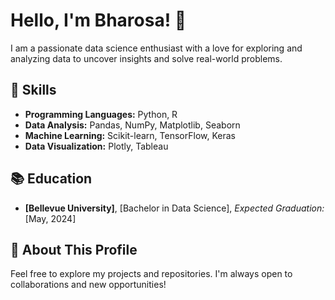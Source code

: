 # Hello, I'm Bharosa! 👋

I am a passionate data science enthusiast with a love for exploring and analyzing data to uncover insights and solve real-world problems.

## 🌱 Skills
- **Programming Languages:** Python, R
- **Data Analysis:** Pandas, NumPy, Matplotlib, Seaborn
- **Machine Learning:** Scikit-learn, TensorFlow, Keras
- **Data Visualization:** Plotly, Tableau



## 📚 Education
- **[Bellevue University]**, [Bachelor in Data Science], *Expected Graduation:* [May, 2024]


## 💬 About This Profile
Feel free to explore my projects and repositories. I'm always open to collaborations and new opportunities!

